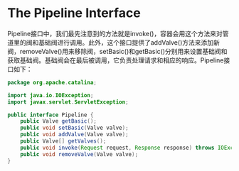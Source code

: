 # The Pipeline Interface

Pipeline接口中，我们最先注意到的方法就是invoke()，容器会用这个方法来对管道里的阀和基础阀进行调用。此外，这个接口提供了addValve()方法来添加新阀，removeValve()用来移除阀，setBasic()和getBasic()分别用来设置基础阀和获取基础阀。基础阀会在最后被调用，它负责处理请求和相应的响应。Pipeline接口如下：

```java
package org.apache.catalina;

import java.io.IOException;
import javax.servlet.ServletException;

public interface Pipeline {
    public Valve getBasic();
    public void setBasic(Valve valve);
    public void addValve(Valve valve);
    public Valve[] getValves();
    public void invoke(Request request, Response response) throws IOException, ServletException;
    public void removeValve(Valve valve);
}
```

